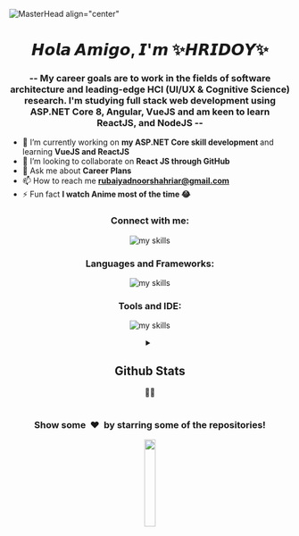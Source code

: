 ![MasterHead align="center"](https://qph.cf2.quoracdn.net/main-qimg-fa7b4bdc3b2f73e749e5c2c646d4ae13)
<h1 align="center">𝙃𝙤𝙡𝙖 𝘼𝙢𝙞𝙜𝙤, 𝙄'𝙢 ✨𝙃𝙍𝙄𝘿𝙊𝙔✨</h1>
<h3 align="center">-- My career goals are to work in the fields of software architecture and leading-edge HCI (UI/UX & Cognitive Science) research. I'm studying full stack web development using ASP.NET Core 8, Angular, VueJS and am keen to learn ReactJS, and NodeJS --</h3>

<!--img align="right" alt="Coding" width="320" src="https://media.giphy.com/media/bGgsc5mWoryfgKBx1u/giphy.gif"><p align="center"-->
- 🔭 I’m currently working on <strong> my ASP.NET Core skill development </strong> and learning <strong>VueJS and ReactJS </strong><br>
- 👯 I’m looking to collaborate on <strong>React JS through GitHub</strong><br>
- 💬 Ask me about <strong>Career Plans</strong><br>
- 📫 How to reach me <strong>rubaiyadnoorshahriar@gmail.com</strong><br>
- ⚡ Fun fact <strong>I watch Anime most of the time 😂</strong><br>
<!-- <p align="center"> 
  <img src="https://komarev.com/ghpvc/?username=RubaiyadNoorShahriar1999&label=Profile%20views&color=0e75b6&style=flat" alt="RubaiyadNoorShahriar" />
</p> -->

<h3 align="center">Connect with me:</h3>
<p align="center"> 
<img alt="my skills" src="https://skillicons.dev/icons?theme=light&perline=8&i=linkedin,discord,devto,codepen,stackoverflow" /></p>

<h3 align="center">Languages and Frameworks:</h3>
<p align="center"> 
<img alt="my skills" style="justify-content:center" src="https://skillicons.dev/icons?theme=light&perline=8&i=c,cpp,cs,js,ts,python,html,css,jquery,bootstrap,sass,vue,react,angular,dotnet,mysql,materialui" /></p>

<h3 align="center" >Tools and IDE:</h3>
<p align="center"> 
 <img alt="my skills" src="https://skillicons.dev/icons?theme=light&perline=8&i=docker,postman,azure,firebase,powershell,vscode,visualstudio,atom,figma,linux,git,github" />
</p>

<div align="center">

<details>
<summary><h2><strong>Github Stats<strong></h2> 👩‍💻</summary>
<div align="center">
<p><img align="center" src="http://github-profile-summary-cards.vercel.app/api/cards/profile-details?username= RubaiyadNoorShahriar1999&theme=radical&show_icons=true&locale=en&layout=compact" alt="rubaiyadnoorshahriar1999" width="70%" /> </p>
</div>
  
<div align="center">
<a href="https://github.com/RubaiyadNoorShahriar1999" align ="left"><img width="40%" src="http://github-profile-summary-cards.vercel.app/api/cards/stats?username=RubaiyadNoorShahriar1999&theme=radical"></a>
<a href="https://github.com/c-onfused69" align ="right"><img width="59%" src="http://github-readme-streak-stats.herokuapp.com/?user=RubaiyadNoorShahriar1999&theme=radical&date_format=M%20j%5B%2C%20Y%5D&ring=ff3068&fire=ff3068&sideNums=ff3068&hide_border=true"></a>
</div>
</details>


<br>
<div align="center">
<h3 align="center">Show some &nbsp;❤️&nbsp; by starring some of the repositories!</h3>

<img src="https://media.giphy.com/media/jpVnC65DmYeyRL4LHS/giphy.gif" width="20%">

</div>
